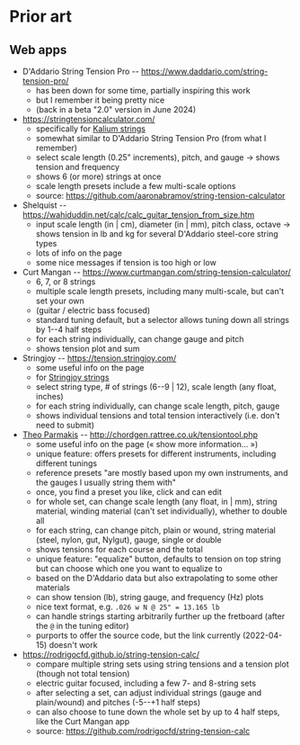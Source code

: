 # Prior art

## Web apps

- D'Addario String Tension Pro -- <https://www.daddario.com/string-tension-pro/>
  - has been down for some time, partially inspiring this work
  - but I remember it being pretty nice
  - (back in a beta "2.0" version in June 2024)
- <https://stringtensioncalculator.com/>
  - specifically for [Kalium strings](https://kaliummusic.com/strings/)
  - somewhat similar to D'Addario String Tension Pro (from what I remember)
  - select scale length (0.25" increments), pitch, and gauge -> shows tension and frequency
  - shows 6 (or more) strings at once
  - scale length presets include a few multi-scale options
  - source: <https://github.com/aaronabramov/string-tension-calculator>
- Shelquist -- <https://wahiduddin.net/calc/calc_guitar_tension_from_size.htm>
  - input scale length (in | cm), diameter (in | mm), pitch class, octave
    -> shows tension in lb and kg for several D'Addario steel-core string types
  - lots of info on the page
  - some nice messages if tension is too high or low
- Curt Mangan -- <https://www.curtmangan.com/string-tension-calculator/>
  - 6, 7, or 8 strings
  - multiple scale length presets, including many multi-scale, but can't set your own
  - (guitar / electric bass focused)
  - standard tuning default, but a selector allows tuning down all strings by 1--4 half steps
  - for each string individually, can change gauge and pitch
  - shows tension plot and sum
- Stringjoy -- <https://tension.stringjoy.com/>
  - some useful info on the page
  - for [Stringjoy strings](https://stringjoy.com/shop/strings/)
  - select string type, # of strings (6--9 | 12), scale length (any float, inches)
  - for each string individually, can change scale length, pitch, gauge
  - shows individual tensions and total tension interactively (i.e. don't need to submit)
- [Theo Parmakis](http://parmakis-instruments.co.uk/about-theo) -- <http://chordgen.rattree.co.uk/tensiontool.php>
  - some useful info on the page (« show more information... »)
  - unique feature: offers presets for different instruments, including different tunings
  - reference presets "are mostly based upon my own instruments, and the gauges I usually string them with"
  - once, you find a preset you like, click and can edit
  - for whole set, can change scale length (any float, in | mm), string material, winding material (can't set individually), whether to double all
  - for each string, can change pitch, plain or wound, string material (steel, nylon, gut, Nylgut), gauge, single or double
  - shows tensions for each course and the total
  - unique feature: "equalize" button, defaults to tension on top string but can choose which one you want to equalize to
  - based on the D'Addario data but also extrapolating to some other materials
  - can show tension (lb), string gauge, and frequency (Hz) plots
  - nice text format, e.g. `.026 w N @ 25" = 13.165 lb`
  - can handle strings starting arbitrarily further up the fretboard (after the `@` in the tuning editor)
  - purports to offer the source code, but the link currently (2022-04-15) doesn't work
- <https://rodrigocfd.github.io/string-tension-calc/>
  - compare multiple string sets using string tensions and a tension plot (though not total tension)
  - electric guitar focused, including a few 7- and 8-string sets
  - after selecting a set, can adjust individual strings (gauge and plain/wound) and pitches (-5--+1 half steps)
  - can also choose to tune down the whole set by up to 4 half steps, like the Curt Mangan app
  - source: <https://github.com/rodrigocfd/string-tension-calc>

